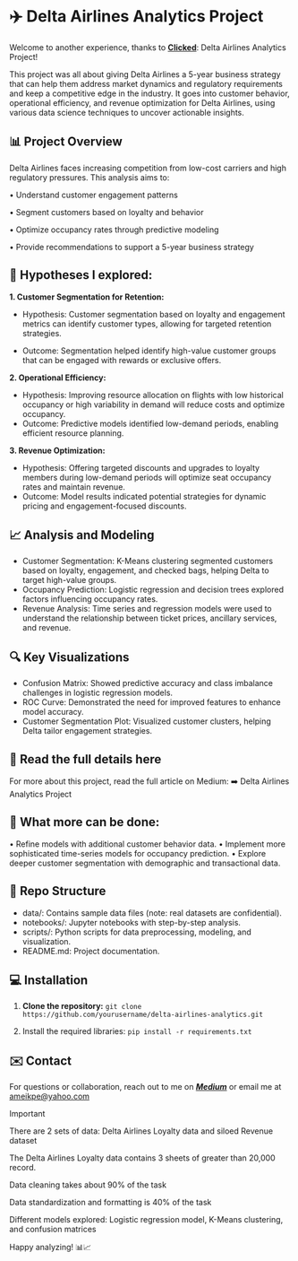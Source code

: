 
# ✈️ Delta Airlines Analytics Project
Welcome to another experience, thanks to **[Clicked](https://www.clicked.com/learning-experience-page/data-analytics-team-sprint-10-17-24?mode=module)**: Delta Airlines Analytics Project! 

This project was all about giving Delta Airlines a 5-year business strategy that can help them address market dynamics and regulatory requirements and keep a competitive edge in the industry. It goes into customer behavior, operational efficiency, and revenue optimization for Delta Airlines, using various data science techniques to uncover actionable insights.

## **📊 Project Overview**
Delta Airlines faces increasing competition from low-cost carriers and high regulatory pressures. This analysis aims to:

•	Understand customer engagement patterns

•	Segment customers based on loyalty and behavior

•	Optimize occupancy rates through predictive modeling

•	Provide recommendations to support a 5-year business strategy

## **🧩 Hypotheses I explored:**

**1.	Customer Segmentation for Retention:**

- Hypothesis: Customer segmentation based on loyalty and engagement metrics can identify customer types, allowing for targeted retention strategies.

- Outcome: Segmentation helped identify high-value customer groups that can be engaged with rewards or exclusive offers.

**2.	Operational Efficiency:**
- Hypothesis: Improving resource allocation on flights with low historical occupancy or high variability in demand will reduce costs and optimize occupancy.
- Outcome: Predictive models identified low-demand periods, enabling efficient resource planning.

**3.	Revenue Optimization:**
- Hypothesis: Offering targeted discounts and upgrades to loyalty members during low-demand periods will optimize seat occupancy rates and maintain revenue.
- Outcome: Model results indicated potential strategies for dynamic pricing and engagement-focused discounts.

## **📈 Analysis and Modeling**
- Customer Segmentation: K-Means clustering segmented customers based on loyalty, engagement, and checked bags, helping Delta to target high-value groups.
- Occupancy Prediction: Logistic regression and decision trees explored factors influencing occupancy rates.
- Revenue Analysis: Time series and regression models were used to understand the relationship between ticket prices, ancillary services, and revenue.

## **🔍 Key Visualizations**
- Confusion Matrix: Showed predictive accuracy and class imbalance challenges in logistic regression models.
- ROC Curve: Demonstrated the need for improved features to enhance model accuracy.
- Customer Segmentation Plot: Visualized customer clusters, helping Delta tailor engagement strategies.

## **📄 Read the full details here**
For more about this project, read the full article on Medium: ➡️ Delta Airlines Analytics Project

## **🚀 What more can be done:**
•	Refine models with additional customer behavior data.
•	Implement more sophisticated time-series models for occupancy prediction.
•	Explore deeper customer segmentation with demographic and transactional data.

## **📁 Repo Structure**
- data/: Contains sample data files (note: real datasets are confidential).
- notebooks/: Jupyter notebooks with step-by-step analysis.
- scripts/: Python scripts for data preprocessing, modeling, and visualization.
- README.md: Project documentation.

## **💻 Installation**
1.	**Clone the repository:**
`git clone https://github.com/yourusername/delta-airlines-analytics.git`

2.	Install the required libraries:
`pip install -r requirements.txt`

## **✉️ Contact**
For questions or collaboration, reach out to me on [**_Medium_**](https://medium.com/@ameikpe) or email me at ameikpe@yahoo.com

> [!IMPORTANT]
> There are 2 sets of data: Delta Airlines Loyalty data and siloed Revenue dataset
>
> The Delta Airlines Loyalty data contains 3 sheets of greater than 20,000 record.
>
> Data cleaning takes about 90% of the task
>
> Data standardization and formatting is 40% of the task
>
> Different models explored: Logistic regression model, K-Means clustering, and confusion matrices
 
Happy analyzing! 📊📈

